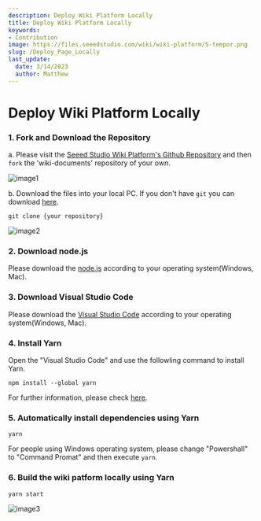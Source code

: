 ```yaml
---
description: Deploy Wiki Platform Locally
title: Deploy Wiki Platform Locally
keywords:
- Contribution
image: https://files.seeedstudio.com/wiki/wiki-platform/S-tempor.png
slug: /Deploy_Page_Locally
last_update:
  date: 3/14/2023
  author: Matthew
---
```


# Deploy Wiki Platform Locally

### 1. Fork and Download the Repository

a. Please visit the [Seeed Studio Wiki Platform's Github Repository](https://github.com/Seeed-Studio/wiki-documents/tree/docusaurus-version) and then `fork` the 'wiki-documents' repository of your own.

![image1](./1.jpg)

b. Download the files into your local PC. If you don't have `git` you can download [here](https://git-scm.com/).

```
git clone {your repository}
```

![image2](./2.jpg)

### 2. Download node.js

Please download the [node.js](https://nodejs.org/en/download/) according to your operating system(Windows, Mac).

### 3. Download Visual Studio Code

Please download the [Visual Studio Code](https://code.visualstudio.com/Download) according to your operating system(Windows, Mac).

### 4. Install Yarn

Open the "Visual Studio Code" and use the followling command to install Yarn.

```
npm install --global yarn
```

For further information, please check [here](https://classic.yarnpkg.com/lang/en/docs/install/#windows-stable).

### 5. Automatically install dependencies using Yarn

```
yarn
```

For people using Windows operating system, please change "Powershall" to "Command Promat" and then execute `yarn`.

### 6. Build the wiki patform locally using Yarn

```
yarn start
```

![image3](./3.jpg)
